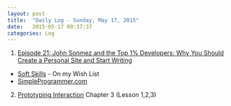 ```yaml
---
layout: post
title:  "Daily Log - Sunday, May 17, 2015"
date:   2015-05-17 09:37:37
categories: Log
---
```


1. [Episode 21: John Sonmez and the Top 1% Developers: Why You Should Create a Personal Site and Start Writing](https://developertea.com/episodes/7976)
 - [Soft Skills](http://www.amazon.com/Soft-Skills-software-developers-manual/dp/1617292397) - On my Wish List  
 - [SimpleProgrammer.com](http://simpleprogrammer.com/)


2. [Prototyping Interaction](https://iversity.org/en/courses/prototyping-interaction) Chapter 3 (Lesson 1,2,3)

